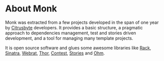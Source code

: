 About Monk
==========

Monk was extracted from a few projects developed in the span of one year by [Citrusbyte](http://citrusbyte.com) developers. It provides a basic structure, a pragmatic approach to dependencies management, test and stories driven development, and a tool for managing many template projects.

It is open source software and glues some awesome libraries like [Rack][rack], [Sinatra][sinatra], [Webrat][webrat], [Thor][thor], [Contest][contest], [Stories][stories] and [Ohm][ohm].

[rack]: http://rack.rubyforge.org
[sinatra]: http://www.sinatrarb.com
[webrat]: http://wiki.github.com/brynary/webrat
[thor]: http://textmate.rubyforge.org/thor
[contest]: http://github.com/citrusbyte/contest
[stories]: http://github.com/citrusbyte/stories
[ohm]: http://ohm.keyvalue.org
